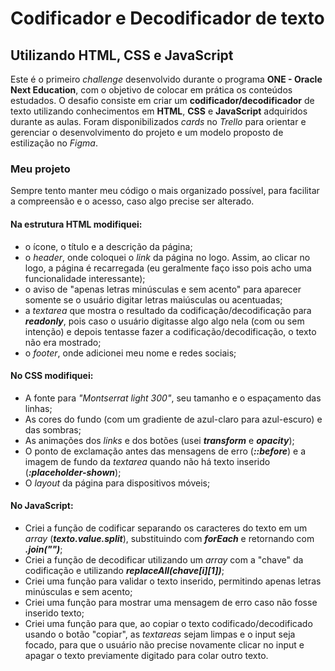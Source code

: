 # Codificador e Decodificador de texto
## Utilizando HTML, CSS e JavaScript
Este é o primeiro *challenge* desenvolvido durante o programa **ONE - Oracle Next Education**, com o objetivo de colocar em prática os conteúdos estudados. O desafio consiste em criar um **codificador/decodificador** de texto utilizando conhecimentos em **HTML**, **CSS** e **JavaScript** adquiridos durante as aulas.
Foram disponibilizados *cards* no *Trello* para orientar e gerenciar o desenvolvimento do projeto e um modelo proposto de estilização no *Figma*.
### Meu projeto
Sempre tento manter meu código o mais organizado possível, para facilitar a compreensão e o acesso, caso algo precise ser alterado.

#### Na estrutura HTML modifiquei:
- o ícone, o título e a descrição da página;
- o *header*, onde coloquei o *link* da página no logo. Assim, ao clicar no logo, a página é recarregada (eu geralmente faço isso pois acho uma funcionalidade interessante);
- o aviso de "apenas letras minúsculas e sem acento" para aparecer somente se o usuário digitar letras maiúsculas ou acentuadas;
- a *textarea* que mostra o resultado da codificação/decodificação para ***readonly***, pois caso o usuário digitasse algo algo nela (com ou sem intenção) e depois tentasse fazer a codificação/decodificação, o texto não era mostrado;
- o *footer*, onde adicionei meu nome e redes sociais;

#### No CSS modifiquei:
- A fonte para *"Montserrat light 300"*, seu tamanho e o espaçamento das linhas;
- As cores do fundo (com um gradiente de azul-claro para azul-escuro) e das sombras;
- As animações dos *links* e dos botões (usei ***transform*** e ***opacity***);
- O ponto de exclamação antes das mensagens de erro (***::before***) e a imagem de fundo da *textarea* quando não há texto inserido (***:placeholder-shown***);
- O *layout* da página para dispositivos móveis;

#### No JavaScript:
- Criei a função de codificar separando os caracteres do texto em um *array* (***texto.value.split***), substituindo com ***forEach*** e retornando com ***.join("")***;
- Criei a função de decodificar utilizando um *array* com a "chave" da codificação e utilizando ***replaceAll(chave[i][1])***;
- Criei uma função para validar o texto inserido, permitindo apenas letras minúsculas e sem acento;
- Criei uma função para mostrar uma mensagem de erro caso não fosse inserido texto;
- Criei uma função para que, ao copiar o texto codificado/decodificado usando o botão "copiar", as *textareas* sejam limpas e o input seja focado, para que o usuário não precise novamente clicar no input e apagar o texto previamente digitado para colar outro texto.
